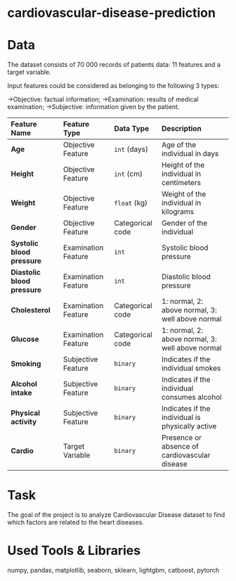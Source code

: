 # cardiovascular-disease-prediction

# Data
The dataset consists of 70 000 records of patients data: 11 features and a target variable.

Input features could be considered as belonging to the following 3 types:

->Objective: factual information;
->Examination: results of medical examination;
->Subjective: information given by the patient.

| Feature Name              | Feature Type        | Data Type          | Description                                                    |
| :------------------------ | :------------------ | :----------------- | :------------------------------------------------------------- |
| **Age** | Objective Feature   | `int` (days)       | Age of the individual in days                                  |
| **Height** | Objective Feature   | `int` (cm)         | Height of the individual in centimeters                        |
| **Weight** | Objective Feature   | `float` (kg)       | Weight of the individual in kilograms                          |
| **Gender** | Objective Feature   | Categorical code   | Gender of the individual                                       |
| **Systolic blood pressure** | Examination Feature | `int`              | Systolic blood pressure                                        |
| **Diastolic blood pressure**| Examination Feature | `int`              | Diastolic blood pressure                                       |
| **Cholesterol** | Examination Feature | Categorical code   | 1: normal, 2: above normal, 3: well above normal               |
| **Glucose** | Examination Feature | Categorical code   | 1: normal, 2: above normal, 3: well above normal               |
| **Smoking** | Subjective Feature  | `binary`           | Indicates if the individual smokes                             |
| **Alcohol intake** | Subjective Feature  | `binary`           | Indicates if the individual consumes alcohol                   |
| **Physical activity** | Subjective Feature  | `binary`           | Indicates if the individual is physically active               |
| **Cardio** | Target Variable     | `binary`           | Presence or absence of cardiovascular disease                  |

# Task
The goal of the project is to analyze Cardiovascular Disease dataset to find which factors are related to the heart diseases.

# Used Tools & Libraries
numpy, pandas, matplotlib, seaborn, sklearn, lightgbm, catboost, pytorch
